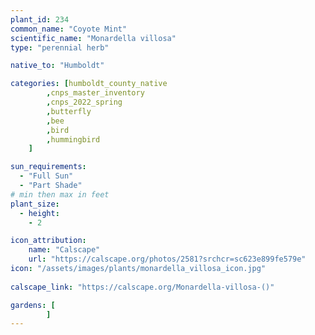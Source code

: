 ```yaml
---
plant_id: 234 
common_name: "Coyote Mint"
scientific_name: "Monardella villosa"
type: "perennial herb"

native_to: "Humboldt"

categories: [humboldt_county_native
        ,cnps_master_inventory
        ,cnps_2022_spring
        ,butterfly
        ,bee
        ,bird
        ,hummingbird 
    ]

sun_requirements:
  - "Full Sun"
  - "Part Shade"
# min then max in feet
plant_size:
  - height: 
    - 2 

icon_attribution: 
    name: "Calscape"
    url: "https://calscape.org/photos/2581?srchcr=sc623e899fe579e"
icon: "/assets/images/plants/monardella_villosa_icon.jpg"
 
calscape_link: "https://calscape.org/Monardella-villosa-()"

gardens: [
        ]
---
```








